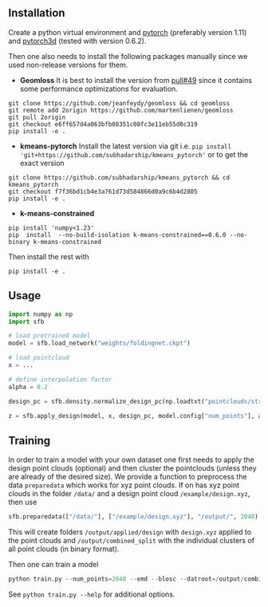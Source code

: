 ## Installation

Create a python virtual environment and [pytorch](https://pytorch.org/get-started/locally/) (preferably version 1.11) and [pytorch3d](https://github.com/facebookresearch/pytorch3d/blob/master/INSTALL.md)  (tested with version 0.6.2).

Then one also needs to install the following packages manually since we used non-release versions for them.

* **Geomloss**
It is best to install the version from [pull#49](https://github.com/jeanfeydy/geomloss/pull/49) since 
it contains some performance optimizations for evaluation.
```
git clone https://github.com/jeanfeydy/geomloss && cd geomloss
git remote add 2origin https://github.com/martenlienen/geomloss
git pull 2origin
git checkout e6ff657d4a063bfb08351c08fc3e11eb55d0c319
pip install -e .
```

* **kmeans-pytorch**
Install the latest version via git i.e. `pip install 'git+https://github.com/subhadarship/kmeans_pytorch'`
or to get the exact version
```
git clone https://github.com/subhadarship/kmeans_pytorch && cd kmeans_pytorch
git checkout f7f36bd1cb4e3a761d73d584866d0a9c6b4d2805
pip install -e .
```

* **k-means-constrained**
```
pip install 'numpy<1.23'
pip  install  --no-build-isolation k-means-constrained==0.6.0 --no-binary k-means-constrained
```

Then install the rest with
```
pip install -e .
```

## Usage

```python
import numpy as np
import sfb

# load pretrained model
model = sfb.load_network("weights/foldingnet.ckpt")

# load pointcloud
x = ...

# define interpolation factor
alpha = 0.2

design_pc = sfb.density.normalize_design_pc(np.loadtxt("pointclouds/stripe.xyz"))

z = sfb.apply_design(model, x, design_pc, model.config["num_points"], alpha)
```

## Training

In order to train a model with your own dataset one first needs to apply the design point clouds (optional)
and then cluster the pointclouds (unless they are already of the desired size).
We provide a function to preprocess the data `preparedata` which works for xyz point clouds.
If on has xyz point clouds in the folder `/data/` and a design point cloud `/example/design.xyz`, then
use
```python
sfb.preparedata(["/data/"], ["/example/design.xyz"], "/output/", 2048)
```
This will create folders `/output/applied/design` with `design.xyz` applied to the point clouds
and `/output/combined_split` with the individual clusters of all point clouds (in binary format).

Then one can train a model
```python
python train.py --num_points=2048 --emd --blosc --datroot=/output/combined_split --factors_file=weights/factors.json
```
See `python train.py --help` for additional options.
